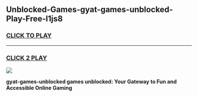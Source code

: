 
## Unblocked-Games-gyat-games-unblocked-Play-Free-l1js8
<h3>
<a href="https://premium76.site?title=gyat-games-unblocked&ref=20A">CLICK TO PLAY</a></h3>
<hr>

<h3>
<a href="https://premium76.site?title=gyat-games-unblocked&ref=20A">CLICK 2 PLAY</a>
  
</h3>

<a href="https://premium76.site?title=gyat-games-unblocked&ref=20A"><img src="https://clearcache.store/games.png"></a>


**gyat-games-unblocked games unblocked: Your Gateway to Fun and Accessible Online Gaming**
